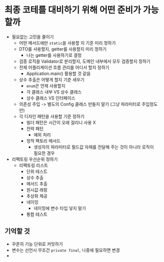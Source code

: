 # 최종 코테를 대비하기 위해 어떤 준비가 가능할까

- 필요없는 고민을 줄이기
    - 어떤 메서드에만 `static`을 사용할 지 기준 미리 정하기
    - DTO를 사용할지, getter를 사용할지 미리 정하기
        - 나는 getter를 사용하기로 결정
    - 검증 로직을 Validator로 분리할지, 도메인 내부에서 모두 검증할지 정하기
    - 전체 어플리케이션 흐름 관리를 어디서 할지 정하기
        - Application.main() 활용할 것 같음
    - 상수 추출은 어떻게 할지 기준 세우기
        - `enum`은 언제 사용할지
        - 각 클래스 내부 VS 상수 클래스
        - 상수 클래스 VS 인터페이스
    - 의존성 주입 -> 별도의 Config 클래스 만들지 말기 (그냥 파라미터로 주입정도만)
    - 각 디자인 패턴을 사용할 기준 정하기
        - 빌더 패턴은 시간이 오래 걸리니 사용 X
        - 전략 패턴
            - 예외 처리
        - 정적 팩토리 메서드
            - 생성자의 파라미터로 필드값 자체를 전달해 주는 것이 아니라 로직이 필요한 경우
- 리팩토링 우선순위 정하기
    - 리팩토링 리스트
        - 단위 테스트
        - 상수 추출
        - 메서드 추출
        - 원시값 래핑
        - 추상화 제공
        - 네이밍
            - 네이밍에 변수 타입 넣지 말기
        - 통합 테스트

## 기억할 것

- 꾸준히 기능 단위로 커밋하기
- 변수는 선언시 무조건 `private final`, 나중에 필요하면 변경
- 